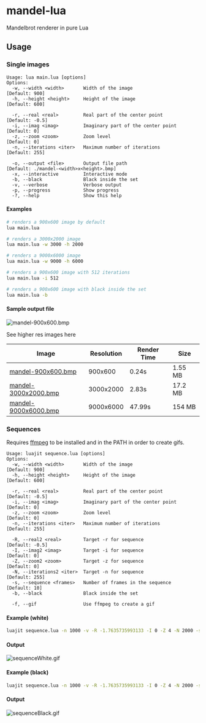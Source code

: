 # mandel-lua
Mandelbrot renderer in pure Lua

## Usage

### Single images
```
Usage: lua main.lua [options]
Options:
  -w, --width <width>       Width of the image                 [Default: 900]
  -h, --height <height>     Height of the image                [Default: 600]

  -r, --real <real>         Real part of the center point      [Default: -0.5]
  -i, --imag <imag>         Imaginary part of the center point [Default: 0]
  -z, --zoom <zoom>         Zoom level                         [Default: 0]
  -n, --iterations <iter>   Maximum number of iterations       [Default: 255]

  -o, --output <file>       Output file path                   [Default: ./mandel-<width>x<height>.bmp]
  -x, --interactive         Interactive mode
  -b, --black               Black inside the set
  -v, --verbose             Verbose output
  -p, --progress            Show progress
  -?, --help                Show this help
```

#### Examples
```bash
# renders a 900x600 image by default
lua main.lua

# renders a 3000x2000 image
lua main.lua -w 3000 -h 2000

# renders a 9000x6000 image
lua main.lua -w 9000 -h 6000

# renders a 900x600 image with 512 iterations
lua main.lua -i 512

# renders a 900x600 image with black inside the set
lua main.lua -b
```

#### Sample output file

![mandel-900x600.bmp](./docs/images/mandel-900x600.bmp)

See higher res images here

| Image | Resolution | Render Time | Size |
| --- | --- | --- | --- |
| [mandel-900x600.bmp](https://github.com/InDieTasten/mandel-lua/raw/main/docs/images/mandel-900x600.bmp) | 900x600 | 0.24s | 1.55 MB |
| [mandel-3000x2000.bmp](https://github.com/InDieTasten/mandel-lua/raw/main/docs/images/mandel-3000x2000.bmp) | 3000x2000 | 2.83s | 17.2 MB |
| [mandel-9000x6000.bmp](https://github.com/InDieTasten/mandel-lua/raw/main/docs/images/mandel-9000x6000.bmp) | 9000x6000 | 47.99s | 154 MB |

### Sequences

Requires [ffmpeg](https://ffmpeg.org/) to be installed and in the PATH in order to create gifs.

```
Usage: luajit sequence.lua [options]
Options:
  -w, --width <width>       Width of the image                 [Default: 900]
  -h, --height <height>     Height of the image                [Default: 600]

  -r, --real <real>         Real part of the center point      [Default: -0.5]
  -i, --imag <imag>         Imaginary part of the center point [Default: 0]
  -z, --zoom <zoom>         Zoom level                         [Default: 0]
  -n, --iterations <iter>   Maximum number of iterations       [Default: 255]

  -R, --real2 <real>        Target -r for sequence             [Default: -0.5]
  -I, --imag2 <imag>        Target -i for sequence             [Default: 0]
  -Z, --zoom2 <zoom>        Target -z for sequence             [Default: 0]
  -N, --iterations2 <iter>  Target -n for sequence             [Default: 255]
  -s, --sequence <frames>   Number of frames in the sequence   [Default: 10]
  -b, --black               Black inside the set

  -f, --gif                 Use ffmpeg to create a gif
```

#### Example (white)
```bash
luajit sequence.lua -n 1000 -v -R -1.7635735993133 -I 0 -Z 4 -N 2000 -s 80 --gif
```
#### Output
![sequenceWhite.gif](./docs/images/sequenceWhite.gif)

#### Example (black)
```bash
luajit sequence.lua -n 1000 -v -R -1.7635735993133 -I 0 -Z 4 -N 2000 -s 80 --gif -b
```
#### Output
![sequenceBlack.gif](./docs/images/sequenceBlack.gif)